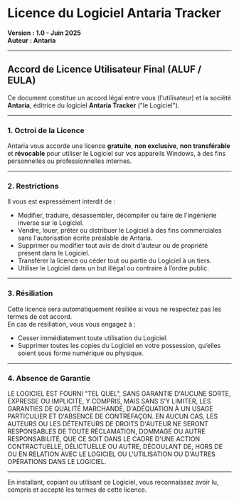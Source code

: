 # Licence du Logiciel Antaria Tracker

**Version : 1.0 - Juin 2025**  
**Auteur : Antaria**

---

## Accord de Licence Utilisateur Final (ALUF / EULA)

Ce document constitue un accord légal entre vous (l'utilisateur) et la société **Antaria**, éditrice du logiciel **Antaria Tracker** ("le Logiciel").

---

### 1. Octroi de la Licence

Antaria vous accorde une licence **gratuite**, **non exclusive**, **non transférable** et **révocable** pour utiliser le Logiciel sur vos appareils Windows, à des fins personnelles ou professionnelles internes.

---

### 2. Restrictions

Il vous est expressément interdit de :

- Modifier, traduire, désassembler, décompiler ou faire de l'ingénierie inverse sur le Logiciel.
- Vendre, louer, prêter ou distribuer le Logiciel à des fins commerciales sans l'autorisation écrite préalable de Antaria.
- Supprimer ou modifier tout avis de droit d'auteur ou de propriété présent dans le Logiciel.
- Transférer la licence ou céder tout ou partie du Logiciel à un tiers.
- Utiliser le Logiciel dans un but illégal ou contraire à l’ordre public.

---

### 3. Résiliation

Cette licence sera automatiquement résiliée si vous ne respectez pas les termes de cet accord.  
En cas de résiliation, vous vous engagez à :

- Cesser immédiatement toute utilisation du Logiciel.
- Supprimer toutes les copies du Logiciel en votre possession, qu’elles soient sous forme numérique ou physique.

---

### 4. Absence de Garantie

LE LOGICIEL EST FOURNI "TEL QUEL", SANS GARANTIE D'AUCUNE SORTE, EXPRESSE OU IMPLICITE, Y COMPRIS, MAIS SANS S'Y LIMITER, LES GARANTIES DE QUALITÉ MARCHANDE, D'ADÉQUATION À UN USAGE PARTICULIER ET D'ABSENCE DE CONTREFAÇON. EN AUCUN CAS, LES AUTEURS OU LES DÉTENTEURS DE DROITS D'AUTEUR NE SERONT RESPONSABLES DE TOUTE RÉCLAMATION, DOMMAGE OU AUTRE RESPONSABILITÉ, QUE CE SOIT DANS LE CADRE D'UNE ACTION CONTRACTUELLE, DÉLICTUELLE OU AUTRE, DÉCOULANT DE, HORS DE OU EN RELATION AVEC LE LOGICIEL OU L'UTILISATION OU D'AUTRES OPÉRATIONS DANS LE LOGICIEL.

---

En installant, copiant ou utilisant ce Logiciel, vous reconnaissez avoir lu, compris et accepté les termes de cette licence.


